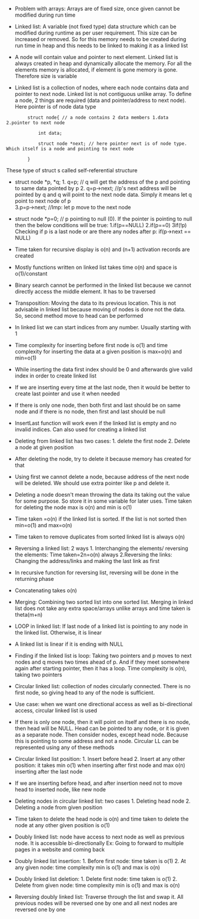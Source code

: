 * Problem with arrays: Arrays are of fixed size, once given cannot be modified during run time

* Linked list: A variable (not fixed type) data structure which can be modified during runtime as per user requirement. This size can be increased or removed. So for this memory needs to be created during run time in heap and this needs to be linked to making it as a linked list

* A node will contain value and pointer to next element. Linked list is always created in heap and dynamically allocate the memory. For all the elements memory is allocated, if element is gone memory is gone. Therefore size is variable

* Linked list is a collection of nodes, where each node contains data and pointer to next node. Linked list is not contiguous unlike array. To define a node, 2 things are required (data and pointer/address to next node). Here pointer is of node data type
```
        struct node{ // a node contains 2 data members 1.data 2.pointer to next node

            int data;

            struct node *next; // here pointer next is of node type. Which itself is a node and pointing to next node

        }
```
These type of struct s called self-referential structure

* struct node *p, *q;
        1. q=p; // q will get the address of the p and pointing to same data pointed by p
        2. q=p->next; //p's next address will be pointed by q and q will point to the next node data. Simply it means let q point to next node of p     
        3.p=p->next; //Imp: let p move to the next node

* struct node *p=0; // p pointing to null (0). If the pointer is pointing to null then the below conditions will be true:
        1.if(p==NULL)
        2.if(p==0)
        3if(!p)
Checking if p is a last node or are there any nodes after p: if(p->next == NULL)

* Time taken for recursive display is o(n) and (n+1) activation records are created

* Mostly functions written on linked list takes time o(n) and space is o(1)/constant

* Binary search cannot be performed in the linked list because we cannot directly access the middle element. It has to be traversed

* Transposition: Moving the data to its previous location. This is not advisable in linked list because moving of nodes is done not the data. So, second method move to head can be performed

* In linked list we can start indices from any number. Usually starting with 1

* Time complexity for inserting before first node is o(1) and time complexity for inserting the data at a given position is max=o(n) and min=o(1)

* While inserting the data first index should be 0 and afterwards give valid index in order to create linked list

* If we are inserting every time at the last node, then it would be better to create last pointer and use it when needed

* If there is only one node, then both first and last should be on same node and if there is no node, then first and last should be null

* InsertLast function will work even if the linked list is empty and no invalid indices. Can also used for creating a linked list

*  Deleting from linked list has two cases: 1. delete the first node 2. Delete a node at given position

* After deleting the node, try to delete it because memory has created for that

* Using first we cannot delete a node, because address of the next node will be deleted. We should use extra pointer like p and delete it.

* Deleting a node doesn't mean throwing the data its taking out the value for some purpose. So store it in some variable for later uses. Time taken for deleting the node max is o(n) and min is o(1)

* Time taken =o(n) if the linked list is sorted. If the list is not sorted then min=o(1) and max=o(n)

* Time taken to remove duplicates from sorted linked list is always o(n)

* Reversing a linked list: 2 ways
        1. Interchanging the elements/ reversing the elements: Time taken=2n=o(n) always
        2.Reversing the links: Changing the address/links and making the last link as first

* In recursive function for reversing list, reversing will be done in the returning phase

* Concatenating takes o(n)

* Merging: Combining two sorted list into one sorted list. Merging in linked list does not take any extra space/arrays unlike arrays and time taken is theta(m+n)

* LOOP in linked list: If last node of a linked list is pointing to any node in the linked list. Otherwise, it is linear

* A linked list is linear if it is ending with NULL

* Finding if the linked list is loop: Taking two pointers and p moves to next nodes and q moves two times ahead of p. And if they meet somewhere again after starting pointer, then it has a loop. Time complexity is o(n), taking two pointers

* Circular linked list: collection of nodes circularly connected. There is no first node, so giving head to any of the node is sufficient. 

* Use case: when we want one directional access as well as bi-directional access, circular linked list is used

* If there is only one node, then it will point on itself and there is no node, then head will be NULL. Head can be pointed to any node, or it is given as a separate node. Then consider nodes, except head node. Because this is pointing to some address and not a node. Circular LL can be represented using any of these methods

* Circular linked list position:
        1. Insert before head 
        2. Insert at any other position: it takes min o(1) when inserting after first node and max o(n) inserting after the last node

* If we are inserting before head, and after insertion need not to move head to inserted node, like new node

* Deleting nodes in circular linked list: two cases
        1. Deleting head node 
        2. Deleting a node from given position

* Time taken to delete the head node is o(n) and time taken to delete the node at any other given position is o(1)

* Doubly linked list: node have access to next node as well as previous node. It is accessible bi-directionally
        Ex: Going to forward to multiple pages in a website and coming back

* Doubly linked list insertion: 
        1. Before first node: time taken is o(1)
        2. At any given node: time complexity min is o(1) and max is o(n)

* Doubly linked list deletion: 
        1. Delete first node: time taken is o(1)
        2. Delete from given node: time complexity min is o(1) and max is o(n)

* Reversing doubly linked list: Traverse through the list and swap it. All previous nodes will be reversed one by one and all next nodes are reversed one by one
